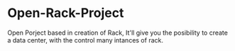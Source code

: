# Open-Rack-Project
Open Porject based in creation of Rack, It'll give you the posibility to create a data center, with the control many intances of rack.
